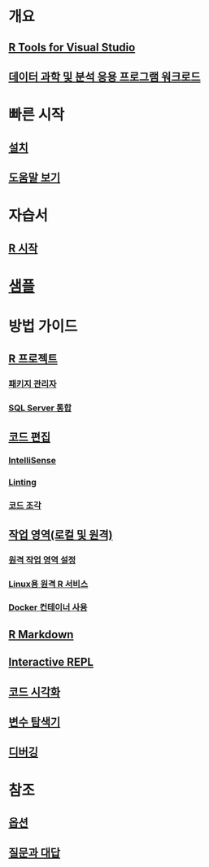 # 개요
## [R Tools for Visual Studio](index.md)
## [데이터 과학 및 분석 응용 프로그램 워크로드](data-science-and-analytical-applications-workload.md)
# 빠른 시작
## [설치](installing-r-tools-for-visual-studio.md)
## [도움말 보기](getting-started-help.md)
# 자습서
## [R 시작](getting-started-with-r.md)
# [샘플](getting-started-samples.md)
# 방법 가이드
## [R 프로젝트](r-projects-in-visual-studio.md)
### [패키지 관리자](r-package-manager-in-visual-studio.md)
### [SQL Server 통합](integrating-sql-server-with-r.md)
## [코드 편집](editing-r-code-in-visual-studio.md)
### [IntelliSense](r-intellisense.md)
### [Linting](linting-r-code.md)
### [코드 조각](code-snippets-for-r.md)
## [작업 영역(로컬 및 원격)](r-workspaces-in-visual-studio.md)
### [원격 작업 영역 설정](setting-up-remote-r-workspaces.md)
### [Linux용 원격 R 서비스](setting-up-remote-r-service-on-linux.md)
### [Docker 컨테이너 사용](using-docker-containers-with-r.md)
## [R Markdown](rmarkdown-with-r-in-visual-studio.md)
## [Interactive REPL](interactive-repl-for-r-in-visual-studio.md)
## [코드 시각화](visualizing-data-with-r-in-visual-studio.md)
## [변수 탐색기](variable-explorer.md)
## [디버깅](debugging-r-in-visual-studio.md)
# 참조
## [옵션](options-for-r-tools-in-visual-studio.md)
## [질문과 대답](faq.md)